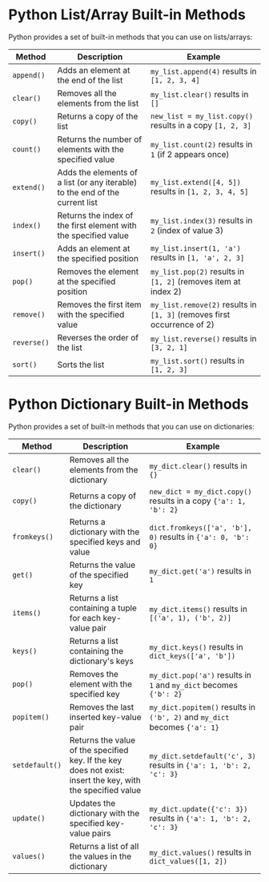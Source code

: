 # Python List/Array Built-in Methods

Python provides a set of built-in methods that you can use on lists/arrays:

| Method     | Description                                                      | Example                                                      |
|------------|------------------------------------------------------------------|--------------------------------------------------------------|
| `append()` | Adds an element at the end of the list                           | `my_list.append(4)` results in `[1, 2, 3, 4]`                |
| `clear()`  | Removes all the elements from the list                           | `my_list.clear()` results in `[]`                            |
| `copy()`   | Returns a copy of the list                                       | `new_list = my_list.copy()` results in a copy `[1, 2, 3]`    |
| `count()`  | Returns the number of elements with the specified value          | `my_list.count(2)` results in `1` (if 2 appears once)        |
| `extend()` | Adds the elements of a list (or any iterable) to the end of the current list | `my_list.extend([4, 5])` results in `[1, 2, 3, 4, 5]` |
| `index()`  | Returns the index of the first element with the specified value  | `my_list.index(3)` results in `2` (index of value 3)         |
| `insert()` | Adds an element at the specified position                        | `my_list.insert(1, 'a')` results in `[1, 'a', 2, 3]`         |
| `pop()`    | Removes the element at the specified position                    | `my_list.pop(2)` results in `[1, 2]` (removes item at index 2)|
| `remove()` | Removes the first item with the specified value                  | `my_list.remove(2)` results in `[1, 3]` (removes first occurrence of 2) |
| `reverse()`| Reverses the order of the list                                   | `my_list.reverse()` results in `[3, 2, 1]`                   |
| `sort()`   | Sorts the list                                                   | `my_list.sort()` results in `[1, 2, 3]`                      |





# Python Dictionary Built-in Methods

Python provides a set of built-in methods that you can use on dictionaries:

| Method        | Description                                                                                  | Example                                                      |
|---------------|----------------------------------------------------------------------------------------------|--------------------------------------------------------------|
| `clear()`     | Removes all the elements from the dictionary                                                 | `my_dict.clear()` results in `{}`                            |
| `copy()`      | Returns a copy of the dictionary                                                             | `new_dict = my_dict.copy()` results in a copy `{'a': 1, 'b': 2}` |
| `fromkeys()`  | Returns a dictionary with the specified keys and value                                       | `dict.fromkeys(['a', 'b'], 0)` results in `{'a': 0, 'b': 0}` |
| `get()`       | Returns the value of the specified key                                                       | `my_dict.get('a')` results in `1`                            |
| `items()`     | Returns a list containing a tuple for each key-value pair                                    | `my_dict.items()` results in `[('a', 1), ('b', 2)]`          |
| `keys()`      | Returns a list containing the dictionary's keys                                              | `my_dict.keys()` results in `dict_keys(['a', 'b'])`          |
| `pop()`       | Removes the element with the specified key                                                   | `my_dict.pop('a')` results in `1` and `my_dict` becomes `{'b': 2}` |
| `popitem()`   | Removes the last inserted key-value pair                                                     | `my_dict.popitem()` results in `('b', 2)` and `my_dict` becomes `{'a': 1}` |
| `setdefault()`| Returns the value of the specified key. If the key does not exist: insert the key, with the specified value | `my_dict.setdefault('c', 3)` results in `{'a': 1, 'b': 2, 'c': 3}` |
| `update()`    | Updates the dictionary with the specified key-value pairs                                    | `my_dict.update({'c': 3})` results in `{'a': 1, 'b': 2, 'c': 3}` |
| `values()`    | Returns a list of all the values in the dictionary                                           | `my_dict.values()` results in `dict_values([1, 2])`          |

